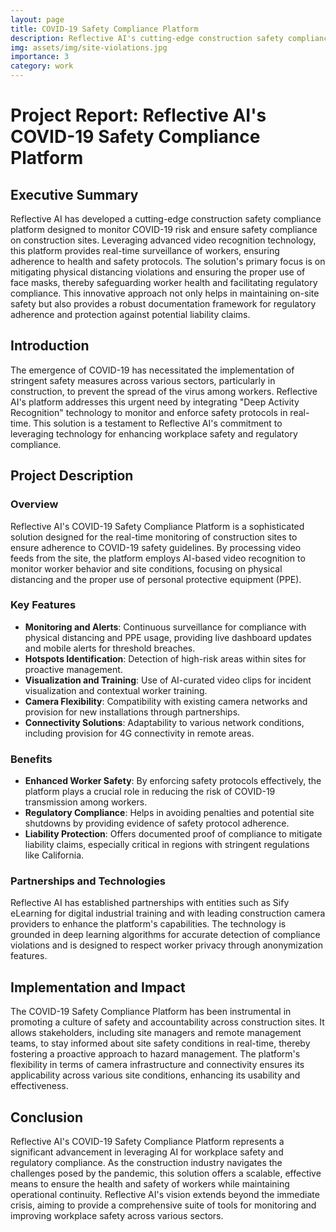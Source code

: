 ```yaml
---
layout: page
title: COVID-19 Safety Compliance Platform
description: Reflective AI's cutting-edge construction safety compliance platform designed to monitor COVID-19 risk and ensure safety compliance on construction sites.
img: assets/img/site-violations.jpg
importance: 3
category: work
---
```


# Project Report: Reflective AI's COVID-19 Safety Compliance Platform

## Executive Summary

Reflective AI has developed a cutting-edge construction safety compliance platform designed to monitor COVID-19 risk and ensure safety compliance on construction sites. Leveraging advanced video recognition technology, this platform provides real-time surveillance of workers, ensuring adherence to health and safety protocols. The solution's primary focus is on mitigating physical distancing violations and ensuring the proper use of face masks, thereby safeguarding worker health and facilitating regulatory compliance. This innovative approach not only helps in maintaining on-site safety but also provides a robust documentation framework for regulatory adherence and protection against potential liability claims.

## Introduction

The emergence of COVID-19 has necessitated the implementation of stringent safety measures across various sectors, particularly in construction, to prevent the spread of the virus among workers. Reflective AI's platform addresses this urgent need by integrating "Deep Activity Recognition" technology to monitor and enforce safety protocols in real-time. This solution is a testament to Reflective AI's commitment to leveraging technology for enhancing workplace safety and regulatory compliance.

## Project Description

### Overview

Reflective AI's COVID-19 Safety Compliance Platform is a sophisticated solution designed for the real-time monitoring of construction sites to ensure adherence to COVID-19 safety guidelines. By processing video feeds from the site, the platform employs AI-based video recognition to monitor worker behavior and site conditions, focusing on physical distancing and the proper use of personal protective equipment (PPE).

### Key Features

- **Monitoring and Alerts**: Continuous surveillance for compliance with physical distancing and PPE usage, providing live dashboard updates and mobile alerts for threshold breaches.
- **Hotspots Identification**: Detection of high-risk areas within sites for proactive management.
- **Visualization and Training**: Use of AI-curated video clips for incident visualization and contextual worker training.
- **Camera Flexibility**: Compatibility with existing camera networks and provision for new installations through partnerships.
- **Connectivity Solutions**: Adaptability to various network conditions, including provision for 4G connectivity in remote areas.

### Benefits

- **Enhanced Worker Safety**: By enforcing safety protocols effectively, the platform plays a crucial role in reducing the risk of COVID-19 transmission among workers.
- **Regulatory Compliance**: Helps in avoiding penalties and potential site shutdowns by providing evidence of safety protocol adherence.
- **Liability Protection**: Offers documented proof of compliance to mitigate liability claims, especially critical in regions with stringent regulations like California.

### Partnerships and Technologies

Reflective AI has established partnerships with entities such as Sify eLearning for digital industrial training and with leading construction camera providers to enhance the platform's capabilities. The technology is grounded in deep learning algorithms for accurate detection of compliance violations and is designed to respect worker privacy through anonymization features.

## Implementation and Impact

The COVID-19 Safety Compliance Platform has been instrumental in promoting a culture of safety and accountability across construction sites. It allows stakeholders, including site managers and remote management teams, to stay informed about site safety conditions in real-time, thereby fostering a proactive approach to hazard management. The platform's flexibility in terms of camera infrastructure and connectivity ensures its applicability across various site conditions, enhancing its usability and effectiveness.

## Conclusion

Reflective AI's COVID-19 Safety Compliance Platform represents a significant advancement in leveraging AI for workplace safety and regulatory compliance. As the construction industry navigates the challenges posed by the pandemic, this solution offers a scalable, effective means to ensure the health and safety of workers while maintaining operational continuity. Reflective AI's vision extends beyond the immediate crisis, aiming to provide a comprehensive suite of tools for monitoring and improving workplace safety across various sectors.

